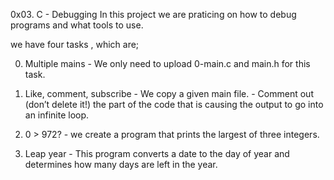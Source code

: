 0x03. C - Debugging
In this project we are praticing on how to debug programs and what tools to use.

we have four tasks , which are;

0. Multiple mains  - We only need to upload 0-main.c and main.h for this task.

1. Like, comment, subscribe - We copy a given main file. 
                            -  Comment out (don’t delete it!) the part of the code that is causing the output to go into an infinite loop.

2. 0 > 972? - we create a program that  prints the largest of three integers.

3. Leap year - This program converts a date to the day of year and determines how many days are left in the year.
